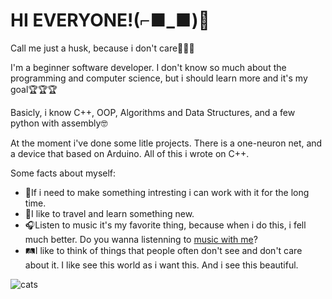 
# HI EVERYONE!(⌐■_■)👋

Call me just a husk, because i don't care🗿🗿🗿

I'm a beginner software developer. I don't know so much about the programming and computer science, but i should learn more and it's my goal🏆🏆🏆

Basicly, i know C++, OOP, Algorithms and Data Structures, and a few python with assembly🤓

At the moment i've done some litle projects. There is a one-neuron net, and a device that based on Arduino. All of this i wrote on C++.

Some facts about myself: 
- 📖If i need to make something intresting i can work with it for the long time.
- 🚊I like to travel and learn something new.
- 🎧Listen to musiс it's my favorite thing, because when i do this, i fell much better. Do you wanna listenning to [musiс with me](https://open.spotify.com/user/31prg5kvvxwv736oczg6ertbizxa?si=33e8daeed7ea4e5a)? 
- 🛤I like to think of things that people often don't see and don't care about it. I like see this world as i want this. And i see this beautiful.

![cats](https://user-images.githubusercontent.com/127895777/236680123-7d179ef5-e470-4519-9f5e-b96815a035e7.png)
